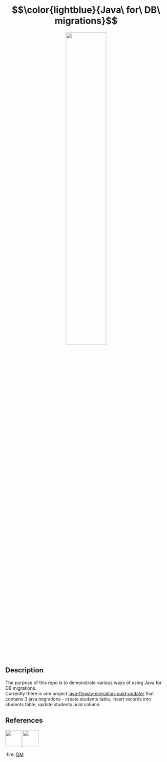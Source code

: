 # $$\color{lightblue}{Java\ for\ DB\ migrations}$$

<p align="center">
  <img src="https://user.oc-static.com/upload/2019/09/22/15691720821337_Java%202-01.png" width="50%" height="50%"/>
</p>

## Description
The purpose of this repo is to demonstrate various ways of using Java for DB migrations. <br/>
Currently there is one project [java-flyway-migration-uuid-updater](https://github.com/demarinov/db-migrations/tree/main/java-flyway-migration-uuid-updater) that contains 3 java migrations - create students table, insert records into students table, update students uuid column.

## References

<p>
  <a href="https://flywaydb.org/documentation/tutorials/java/">
    <img src="https://flywaydb.org/assets/logo/flyway-logo.png" width="50px" height="50px"/>
  </a>

  <a href="https://flywaydb.org/documentation/usage/gradle/">
    <img src="https://sdtimes.com/wp-content/uploads/2016/05/0517.sdt-gradle.png" width="50px" height="50px"/>
  </a>

</p>

<p>
  :fire: <a href="https://github.com/demarinov/">DM</a>
</p>

